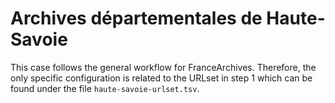 # Archives départementales de Haute-Savoie

This case follows the general workflow for FranceArchives. Therefore, the only specific configuration is related to the URLset in step 1 which can be found under the file `haute-savoie-urlset.tsv`.